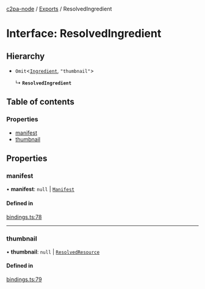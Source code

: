 [c2pa-node](../README.md) / [Exports](../modules.md) / ResolvedIngredient

# Interface: ResolvedIngredient

## Hierarchy

- `Omit`<[`Ingredient`](types.Ingredient.md), ``"thumbnail"``\>

  ↳ **`ResolvedIngredient`**

## Table of contents

### Properties

- [manifest](ResolvedIngredient.md#manifest)
- [thumbnail](ResolvedIngredient.md#thumbnail)

## Properties

### manifest

• **manifest**: ``null`` \| [`Manifest`](types.Manifest.md)

#### Defined in

[bindings.ts:78](https://github.com/contentauth/c2pa-node/blob/d91574f/js-src/bindings.ts#L78)

___

### thumbnail

• **thumbnail**: ``null`` \| [`ResolvedResource`](ResolvedResource.md)

#### Defined in

[bindings.ts:79](https://github.com/contentauth/c2pa-node/blob/d91574f/js-src/bindings.ts#L79)
